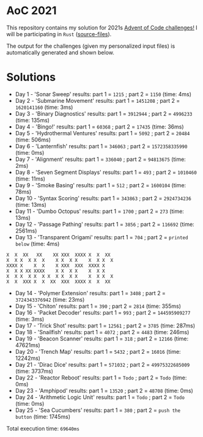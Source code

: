 # AoC 2021

This repository contains my solution for 2021s [Advent of Code challenges!](https://adventofcode.com/2021)
I will be participating in `Rust` ([source-files](https://github.com/KristofAchten/AoC2021/tree/master/src)).

The output for the challenges (given my personalized input files) is automatically generated and shown below.

# Solutions
- Day 1 - 'Sonar Sweep' results: part 1 = `1215` ; part 2 = `1150` (time: 4ms)
- Day 2 - 'Submarine Movement' results: part 1 = `1451208` ; part 2 = `1620141160` (time: 3ms)
- Day 3 - 'Binary Diagnostics' results: part 1 = `3912944` ; part 2 = `4996233` (time: 135ms)
- Day 4 - 'Bingo!' results: part 1 = `60368` ; part 2 = `17435` (time: 36ms)
- Day 5 - 'Hydrothermal Ventures' results: part 1 = `5092` ; part 2 = `20484` (time: 506ms)
- Day 6 - 'Lanternfish' results: part 1 = `346063` ; part 2 = `1572358335990` (time: 0ms)
- Day 7 - 'Alignment' results: part 1 = `336040` ; part 2 = `94813675` (time: 2ms)
- Day 8 - 'Seven Segment Displays' results: part 1 = `493` ; part 2 = `1010460` (time: 11ms)
- Day 9 - 'Smoke Basing' results: part 1 = `512` ; part 2 = `1600104` (time: 78ms)
- Day 10 - 'Syntax Scoring' results: part 1 = `343863` ; part 2 = `2924734236` (time: 13ms)
- Day 11 - 'Dumbo Octopus' results: part 1 = `1700` ; part 2 = `273` (time: 13ms)
- Day 12 - 'Passage Pathing' results: part 1 = `3856` ; part 2 = `116692` (time: 2561ms)
- Day 13 - 'Transparent Origami' results: part 1 = `704` ; part 2 = `printed below` (time: 4ms)

<pre><code>X  X  XX   XX    XX XXX  XXXX X  X  XX  
X  X X  X X  X    X X  X X    X  X X  X 
XXXX X    X  X    X XXX  XXX  XXXX X    
X  X X XX XXXX    X X  X X    X  X X    
X  X X  X X  X X  X X  X X    X  X X  X 
X  X  XXX X  X  XX  XXX  XXXX X  X  XX  
</code></pre>
- Day 14 - 'Polymer Extension' results: part 1 = `3408` ; part 2 = `3724343376942` (time: 23ms)
- Day 15 - 'Chiton' results: part 1 = `390` ; part 2 = `2814` (time: 355ms)
- Day 16 - 'Packet Decoder' results: part 1 = `993` ; part 2 = `144595909277` (time: 3ms)
- Day 17 - 'Trick Shot' results: part 1 = `12561` ; part 2 = `3785` (time: 287ms)
- Day 18 - 'Snailfish' results: part 1 = `4072` ; part 2 = `4483` (time: 246ms)
- Day 19 - 'Beacon Scanner' results: part 1 = `318` ; part 2 = `12166` (time: 47621ms)
- Day 20 - 'Trench Map' results: part 1 = `5432` ; part 2 = `16016` (time: 12242ms)
- Day 21 - 'Dirac Dice' results: part 1 = `571032` ; part 2 = `49975322685009` (time: 3737ms)
- Day 22 - 'Reactor Reboot' results: part 1 = `Todo` ; part 2 = `Todo` (time: 0ms)
- Day 23 - 'Amphipod' results: part 1 = `13520` ; part 2 = `48708` (time: 0ms)
- Day 24 - 'Arithmetic Logic Unit' results: part 1 = `Todo` ; part 2 = `Todo` (time: 0ms)
- Day 25 - 'Sea Cucumbers' results: part 1 = `380` ; part 2 = `push the button` (time: 1745ms)

Total execution time: `69640ms`